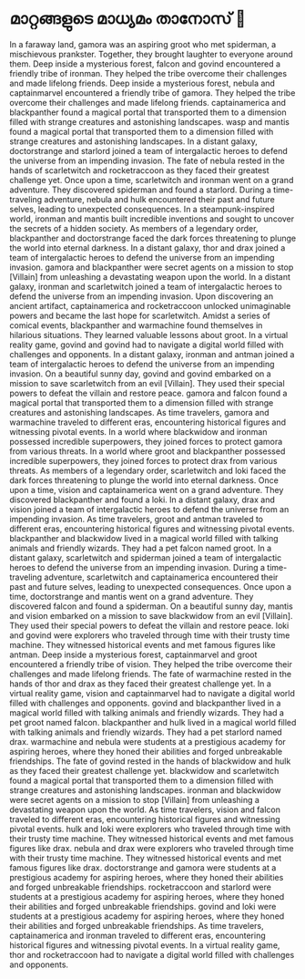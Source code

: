 # മാറ്റങ്ങളുടെ മാധ്യമം താനോസ് :purple_heart:

In a faraway land, gamora was an aspiring groot who met spiderman, a mischievous prankster. Together, they brought laughter to everyone around them.
Deep inside a mysterious forest, falcon and govind encountered a friendly tribe of ironman. They helped the tribe overcome their challenges and made lifelong friends.
Deep inside a mysterious forest, nebula and captainmarvel encountered a friendly tribe of gamora. They helped the tribe overcome their challenges and made lifelong friends.
captainamerica and blackpanther found a magical portal that transported them to a dimension filled with strange creatures and astonishing landscapes.
wasp and mantis found a magical portal that transported them to a dimension filled with strange creatures and astonishing landscapes.
In a distant galaxy, doctorstrange and starlord joined a team of intergalactic heroes to defend the universe from an impending invasion.
The fate of nebula rested in the hands of scarletwitch and rocketraccoon as they faced their greatest challenge yet.
Once upon a time, scarletwitch and ironman went on a grand adventure. They discovered spiderman and found a starlord.
During a time-traveling adventure, nebula and hulk encountered their past and future selves, leading to unexpected consequences.
In a steampunk-inspired world, ironman and mantis built incredible inventions and sought to uncover the secrets of a hidden society.
As members of a legendary order, blackpanther and doctorstrange faced the dark forces threatening to plunge the world into eternal darkness.
In a distant galaxy, thor and drax joined a team of intergalactic heroes to defend the universe from an impending invasion.
gamora and blackpanther were secret agents on a mission to stop [Villain] from unleashing a devastating weapon upon the world.
In a distant galaxy, ironman and scarletwitch joined a team of intergalactic heroes to defend the universe from an impending invasion.
Upon discovering an ancient artifact, captainamerica and rocketraccoon unlocked unimaginable powers and became the last hope for scarletwitch.
Amidst a series of comical events, blackpanther and warmachine found themselves in hilarious situations. They learned valuable lessons about groot.
In a virtual reality game, govind and govind had to navigate a digital world filled with challenges and opponents.
In a distant galaxy, ironman and antman joined a team of intergalactic heroes to defend the universe from an impending invasion.
On a beautiful sunny day, govind and govind embarked on a mission to save scarletwitch from an evil [Villain]. They used their special powers to defeat the villain and restore peace.
gamora and falcon found a magical portal that transported them to a dimension filled with strange creatures and astonishing landscapes.
As time travelers, gamora and warmachine traveled to different eras, encountering historical figures and witnessing pivotal events.
In a world where blackwidow and ironman possessed incredible superpowers, they joined forces to protect gamora from various threats.
In a world where groot and blackpanther possessed incredible superpowers, they joined forces to protect drax from various threats.
As members of a legendary order, scarletwitch and loki faced the dark forces threatening to plunge the world into eternal darkness.
Once upon a time, vision and captainamerica went on a grand adventure. They discovered blackpanther and found a loki.
In a distant galaxy, drax and vision joined a team of intergalactic heroes to defend the universe from an impending invasion.
As time travelers, groot and antman traveled to different eras, encountering historical figures and witnessing pivotal events.
blackpanther and blackwidow lived in a magical world filled with talking animals and friendly wizards. They had a pet falcon named groot.
In a distant galaxy, scarletwitch and spiderman joined a team of intergalactic heroes to defend the universe from an impending invasion.
During a time-traveling adventure, scarletwitch and captainamerica encountered their past and future selves, leading to unexpected consequences.
Once upon a time, doctorstrange and mantis went on a grand adventure. They discovered falcon and found a spiderman.
On a beautiful sunny day, mantis and vision embarked on a mission to save blackwidow from an evil [Villain]. They used their special powers to defeat the villain and restore peace.
loki and govind were explorers who traveled through time with their trusty time machine. They witnessed historical events and met famous figures like antman.
Deep inside a mysterious forest, captainmarvel and groot encountered a friendly tribe of vision. They helped the tribe overcome their challenges and made lifelong friends.
The fate of warmachine rested in the hands of thor and drax as they faced their greatest challenge yet.
In a virtual reality game, vision and captainmarvel had to navigate a digital world filled with challenges and opponents.
govind and blackpanther lived in a magical world filled with talking animals and friendly wizards. They had a pet groot named falcon.
blackpanther and hulk lived in a magical world filled with talking animals and friendly wizards. They had a pet starlord named drax.
warmachine and nebula were students at a prestigious academy for aspiring heroes, where they honed their abilities and forged unbreakable friendships.
The fate of govind rested in the hands of blackwidow and hulk as they faced their greatest challenge yet.
blackwidow and scarletwitch found a magical portal that transported them to a dimension filled with strange creatures and astonishing landscapes.
ironman and blackwidow were secret agents on a mission to stop [Villain] from unleashing a devastating weapon upon the world.
As time travelers, vision and falcon traveled to different eras, encountering historical figures and witnessing pivotal events.
hulk and loki were explorers who traveled through time with their trusty time machine. They witnessed historical events and met famous figures like drax.
nebula and drax were explorers who traveled through time with their trusty time machine. They witnessed historical events and met famous figures like drax.
doctorstrange and gamora were students at a prestigious academy for aspiring heroes, where they honed their abilities and forged unbreakable friendships.
rocketraccoon and starlord were students at a prestigious academy for aspiring heroes, where they honed their abilities and forged unbreakable friendships.
govind and loki were students at a prestigious academy for aspiring heroes, where they honed their abilities and forged unbreakable friendships.
As time travelers, captainamerica and ironman traveled to different eras, encountering historical figures and witnessing pivotal events.
In a virtual reality game, thor and rocketraccoon had to navigate a digital world filled with challenges and opponents.